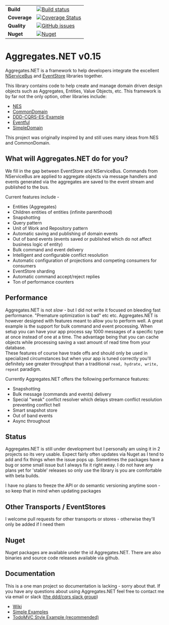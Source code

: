 |              |                                                                                                                                                                                    |
| ------------ | ---------------------------------------------------------------------------------------------------------------------------------------------------------------------------------- |
| **Build**    | [![Build status](https://ci.appveyor.com/api/projects/status/r75p0yn5uo6colgk?svg=true&branch=master)](https://ci.appveyor.com/project/charlessolar/aggregates-net)                |
| **Coverage** | [![Coverage Status](https://coveralls.io/repos/github/charlessolar/Aggregates.NET/badge.svg?branch=master)](https://coveralls.io/github/charlessolar/Aggregates.NET?branch=master) |
| **Quality**  | [![GitHub issues](https://img.shields.io/github/issues-raw/charlessolar/aggregates.net.svg)](https://github.com/charlessolar/Aggregates.NET/issues)                                |
| **Nuget**    | [![Nuget](https://buildstats.info/nuget/Aggregates.NET)](http://nuget.org/packages/Aggregates.NET)                                                                                 |

# Aggregates.NET v0.15

Aggregates.NET is a framework to help developers integrate the excellent [NServiceBus](https://github.com/Particular/NServiceBus) and [EventStore](https://github.com/EventStore/EventStore) libraries together.

This library contains code to help create and manage domain driven design objects such as Aggregates, Entities, Value Objects, etc. This framework is by far not the only option, other libraries include:

- [NES](https://github.com/elliotritchie/NES)
- [CommonDomain](https://github.com/NEventStore/NEventStore/tree/master/src/NEventStore/CommonDomain)
- [DDD-CQRS-ES-Example](https://github.com/dcomartin/DDD-CQRS-ES-Example)
- [Eventful](https://github.com/adbrowne/Eventful)
- [SimpleDomain](https://github.com/froko/SimpleDomain)

This project was originally inspired by and still uses many ideas from NES and CommonDomain.

## What will Aggregates.NET do for you?

We fill in the gap between EventStore and NServiceBus. Commands from NServiceBus are applied to aggregate objects via message handlers and events generated via the aggregates are saved to the event stream and published to the bus.

Current features include -

- Entities (Aggregates)
- Children entities of entities (infinite parenthood)
- Snapshotting
- Query pattern
- Unit of Work and Repository pattern
- Automatic saving and publishing of domain events
- Out of band events (events saved or published which do not affect business logic of entity)
- Bulk command and event delivery
- Intelligent and configurable conflict resolution
- Automatic configuration of projections and competing consumers for consumers
- EventStore sharding
- Automatic command accept/reject replies
- Ton of performance counters

## Performance

Aggregates.NET is not _slow_ - but I did not write it focused on bleeding fast performance. "Premature optimization is bad" etc etc. Aggregates.NET is however designed with features meant to allow you to perform well.
A great example is the support for bulk command and event processing. When setup you can have your app process say 1000 messages of a specific type at once instead of one at a time. The advantage being that you can cache objects while processing saving a vast amount of read time from your database.  
These features of course have trade offs and should only be used in specialized circumstances but when your app is tuned correctly you'll definitely see greater throughput than a traditional `read, hydrate, write, repeat` paradigm.

Currently Aggregates.NET offers the following performance features:

- Snapshotting
- Bulk message (commands and events) delivery
- Special "weak" conflict resolver which delays stream conflict resolution preventing conflict hell
- Smart snapshot store
- Out of band events
- Async throughout

## Status

Aggregates.NET is still under development but I personally am using it in 2 projects so its very usable. Expect fairly often updates via Nuget as I tend to add and fix things when the issue pops up. Sometimes the packages have a bug or some small issue but I always fix it right away.
I do not have any plans yet for 'stable' releases so only use the library is you are comfortable with beta builds.

I have no plans to freeze the API or do semantic versioning anytime soon - so keep that in mind when updating packages

## Other Transports / EventStores

I welcome pull requests for other transports or stores - otherwise they'll only be added if I need them

## Nuget

Nuget packages are available under the id Aggregates.NET. There are also binaries and source code releases available via github.

## Documentation

This is a one man project so documentation is lacking - sorry about that. If you have any questions about using Aggregates.NET feel free to contact me via email or slack ([the ddd/cqrs slack group](https://ddd-cqrs-es.herokuapp.com/))

- [Wiki](https://github.com/charlessolar/Aggregates.NET/wiki)
- [Simple Examples](https://github.com/charlessolar/Aggregates.NET/tree/master/samples)
- [TodoMVC Style Example (recommended)](https://github.com/charlessolar/TodoMVC-DDD-CQRS-EventSourcing)
